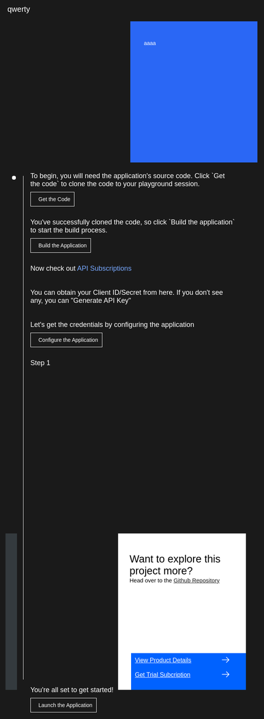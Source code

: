 <html>
<head>
<meta name="viewport" content="width=device-width, initial-scale=1">
<style>
 html,
  div,
  body {
    background-color: #1a1a1a;
    font-family: 'IBM Plex Sans', sans-serif;
    font-size: 18px;
    outline: none;
  }
  body {
    font-family: Helvetica, sans-serif;
  }
  /* The actual timeline (the vertical ruler) */
  .timeline {
    position: absolute;
    max-width: 1200px;
    margin: 0 auto;
    margin-left: 50px;
  }
  .content p {
    margin: 0px;
  }
  .content .afterbutton
  {
    padding-top: 16px;
  }
  /* The actual timeline (the vertical ruler) */
  .timeline::after {
    content: '';
    position: absolute;
    width: 1px;
    background-color: white;
    top: 15px;
    bottom: 80px;
    left: 18px;
    margin-left: -2px;
  }
  /* Container around content */
  .container {
    padding: 0px 0px;
    width: 70%;
    align-content: left;
    margin: 0px 0px 0px 0px;
    margin-left: 25px;
    margin-top: 32px;
  }
  /* The circles on the timeline */
  .container::after {
    content: '';
    position: absolute;
    width: 10px;
    height: 10px;
    right: -6px;
    background-color: white;
    border: 0px solid #FF9F55;
    top: 15px;
    border-radius: 50%;
    z-index: 1;
    margin: 0px 0px 0px 0px;
  }
  /* Place the container to the left */
  .left {
    left: 0px;
  }
  /* Place the container to the right */
  .right {
    left: 0px;
  }
  /* Add arrows to the left container (pointing right) */
  .left::before {
    content: " ";
    height: 0;
    top: 22px;
    width: 0;
    z-index: 1;
    right: 30px;
    border: medium solid white;
    border-width: 10px 0 10px 10px;
    border-color: transparent transparent transparent white;
  }
  /* Fix the circle for containers on the right side */
  .right::after {
    left: -13px;
  }
  /* The actual content */
  .content {
    padding: 5px 10px;
    color: white;
    background: transparent;
  }
  .button.is-dark.is-medium {
    font-family: 'IBM Plex Sans', sans-serif;
    background: transparent;
    border-color: white;
    color: #fff;
    border: 1px solid white;
    padding: 10px;
    padding-left: 20px;
    margin-bottom: 13px;
    border-radius: 0px;
    min-width: 180px;
    font-size: 14px;
    text-align: left;
    min-height: 48px;
    margin: 0px;
    justify-content:left;
  }
  .button.is-dark.is-medium:hover {
    font-family: 'IBM Plex Sans', sans-serif;
    background-color: #2a67f5;
    border-color: white;
    color: #fff;
  }
  .footer {
    display: flex;
    background-color: #343A3E;
    margin: 950px 0px 0px 20px;
    padding: 0px;
    max-width: 1200px;
  }
  .github-icon {
    min-height: 100%;
    min-width: 100%;
    object-fit: cover;
    object-position: 250% 100px;
    opacity: 15%;
    bottom: 15px;
  }
  .image-content {
    padding: 5px 10px;
    background: transparent;
    color: black;
    position: absolute;
    font-size: 27px;
  }
  .image-div { 
    position: relative;
    background-color: white;
    min-width: 50%;
    background-image: linear-gradient(rgba(255,255,255,0.9), rgba(255,255,255,0.9)), url("https://raw.githubusercontent.com/IBM/Developer-Playground/master/didact/images/github.svg");
    background-position: -50% 60px;
    background-repeat: no-repeat;
    padding-top: 20px;
    padding-left: 20px;
  }
  .image-btn {
    position: absolute;
    right: 0;
    bottom: 0%;
    background-color: #0062FF;
    width: 300px;
    padding: 0px;
    padding-bottom: 20px;
  }
  .image-link span 
  {
    float: right;
    font-size: 32px;
    padding-right: 20px;
  }
  .image-btn .image-link:hover
  {   
    text-decoration: none;
    color: white;
    background-color: #0353E9;
  }
  .image-btn  a:hover
  {
    text-decoration: none;
    color: white;
  }
  .image-link {
    color: white;
    display: block;
    padding: 5px 10px 5px 10px;
    line-height: 28px;
    font-size: 16px;
  }
  .header
  {
    background-image: url('https://github.com/IBM/Developer-Playground/blob/master/didact/images/data-quality.png?raw=true');
    width: 100%;
    height: auto;
    min-height: 300px;
    display: inline-block;
    margin-top: 20px;
    margin-bottom: 20px;
    margin-left: 30px;
    margin-right: 30px;
    background-size: contain;
    max-width: 1200px;
  }
  .header .right-content
  {
    float: right;
    width: 45%;
    background-color:#2a67f5;
    min-height: 300px;
    padding: 20px;
    padding-top: 7.5%;
    font-size: 14px;
  }
  .header .right-content h4
  {
    background: none;
    color: white;
    padding-left: 25px;
    padding-right: 25px;
  }
  .header .right-content div
  {
    background: none;
    color: white;
    padding-left: 15px;
    padding-right: 25px;
    font-size: 14px;
    margin-bottom: 10px;
  }
  .header .right-content ul
  {
    margin: 0px;
    margin-left: 25px;
    margin-bottom: 10px;
    line-height: 16px;
  }
  .container a
  {
     color: #78A9FF;
    background-color: transparent;
    text-decoration: none;
  }
  .container a:visited
  {
    color: #8C43FC;
    background-color: transparent;
    text-decoration: none;
  }
  .apptitle
  {
    margin-left: 25px;
    margin-top: 20px;
    margin-bottom: 0px;
    font-size: 20px;
    color: white;
  }
  #extraimgsdiv {
    width: 750px; 
    height: 750px; 
    display: inline-block;
  }
  @media only screen and (max-width: 1000px) {
    .header
    {
      background-size: cover;
    }
  }
  @media only screen and (max-width: 800px) {
    .footer {
      margin: 1050px 0px 0px 20px;
    }
    .header
    {
      background-size: cover;
    }
  }
  @media only screen and (max-width: 700px) {
    .footer {
      margin: 1200px 0px 0px 20px;
    }
    .header
    {
      background-size: cover;
      background-position: 0px 0px;
    }
  }
  @media only screen and (max-width: 600px) {
    .footer {
      margin: 1350px 0px 0px 20px;
    }
    .header
    {
      background-size: cover;
    }
  }
  @media only screen and (max-width: 500px) {
    .footer {
      margin: 1350px 0px 0px 20px;
    }
    .header
    {
      background-size: cover;
    }
  }
  @media only screen and (max-width: 400px) {
    .footer {
      margin: 1450px 0px 0px 20px;
    }
    .header
    {
      background-size: cover;
    }
  }
</style>
</head>
<body>
<div class="didactsection"><br/><br/><div class="apptitle">qwerty</div><div class="header" style="background-image:url(https://github.com/IBM/Developer-Playground/blob/master/didact/images/data-quality.png?raw=true)"><div class="right-content"><div>aaaa</div></div></div><div class="timeline"><div class="container right" style="margin-top:0;padding-top:0"><div class="content"><p>To begin, you will need the application&#x27;s source code. Click `Get the code` to clone the code to your playground session.</p><br/><a class="button is-dark is-medium" title="Get the Code" href="didact://?commandId=extension.sendToTerminal&amp;text=data-quality%7Cget-code%7Cdata-quality|git%20clone%20-b%20DART%20https://github.com/IBM/Developer-Playground.git%20${CHE_PROJECTS_ROOT}/data-quality/">Get the Code</a></div></div><div class="container right"><div class="content"><p>You&#x27;ve successfully cloned the code, so click `Build the application` to start the build process.</p><br/><a class="button is-dark is-medium" title="Build the Application" href="didact://?commandId=extension.sendToTerminal&amp;text=data-quality%7Cbuild-application%7Cdata-quality|cd%20${CHE_PROJECTS_ROOT}/data-quality/DataQuality%20%26%26%20npm%20install%20--production">Build the Application</a></div></div><div class="container right"><div class="content"><p>Now check out <a title="My Subscriptions" href="https://developer.ibm.com/profile/myapis">API Subscriptions</a></p></div></div><div class="container right"><div class="content"><p>You can obtain your Client ID/Secret from here. If you don&#x27;t see any, you can &quot;Generate API Key&quot;</p></div></div><div class="container right"><div class="content"><p>Let&#x27;s get the credentials by configuring the application</p><br/><a class="button is-dark is-medium" title="Open the File" href="didact://?commandId=extension.openFile&amp;text=AsperaonCloud%7Cconfigure-application%7C${CHE_PROJECTS_ROOT}/data-quality/DataQuality/.env">Configure the Application</a></div></div><div class="container right"> <div class="content"> <p>Step 1</p></div></div><div class="container right"> <div class="content"><div id="extraimgsdiv" style="background-image:url(https://github.com/IBM/Developer-Playground/blob/master/didact/images/VirtualAgent_1.png?raw=true)"></div></div></div><div class="container right"><div class="content"><p>You&#x27;re all set to get started! </p><br/><a class="button is-dark is-medium" title="Launch the Application" href="didact://?commandId=extension.sendToTerminal&amp;text=data-quality%7Claunch-application%7Cdata-quality|cd%20${CHE_PROJECTS_ROOT}/data-quality/DataQuality%20%26%26%20node%20server.js">Launch the Application</a></div></div></div><div class="footer"><div class="content" style="padding:40px;padding-left:60px;padding-bottom:0"><p>If you&#x27;d like to make changes and explore the application, make sure to stop it first!</p><br/><a class="button is-dark is-medium" title="Stop Application" href="didact://?commandId=vscode.didact.sendNamedTerminalCtrlC&amp;text=data-quality">Stop Application</a><br/><p class="afterbutton">The stage is yours!</p><br/><a class="button is-dark is-medium" title="Explore the Code" href="didact://?commandId=extension.openFile&amp;text=AsperaonCloud%7Cexplore-code%7C${CHE_PROJECTS_ROOT}/data-quality/DataQuality/src/App.js">Explore the Code</a><br/><p class="afterbutton ">To view the changes you&#x27;ve made, re-launch the application</p><br/><a class="button is-dark is-medium" title="Re-Launch the Application" href="didact://?commandId=extension.sendToTerminal&amp;text=data-quality%7Crelaunch-application%7Cdata-quality|cd%20${CHE_PROJECTS_ROOT}/data-quality/DataQuality%20%26%26%20npm%20install%20--only=dev%20%26%26%20rm%20-rf%20build%20%26%26%20npm%20run%20build%20%26%26%20node%20server.js">Re-Launch the Application</a><br/><br/><br/></div><div class="image-div"><p class="image-content">Want to explore this project more?<span style="font-size:15px;margin-top:0;display:block">Head over to the <a href="https://github.com/IBM/Developer-Playground/tree/DART">Github Repository</a></span></p><div class="image-btn"><a class="image-link" href="/#" target="_blank">View Product Details<span><svg style="position:relative;right:10px" fill="#ffffff" focusable="false" preserveAspectRatio="xMidYMid meet" xmlns="http://www.w3.org/2000/  svg" width="25" height="25" viewBox="0 0 32 32" aria-hidden="true"><path d="M18 6L16.6 7.4 24.1 15 3 15 3 17 24.1 17 16.6 24.6 18 26 28 16z"></path><title>Arrow right</title></svg></span></a><a class="image-link" href="/#" target="_blank">               Get Trial Subcription<span><svg style="position:relative;right:10px" fill="#ffffff" focusable="false" preserveAspectRatio="xMidYMid meet" xmlns="http://www.w3.org/2000/  svg" width="25" height="25" viewBox="0 0 32 32" aria-hidden="true"><path d="M18 6L16.6 7.4 24.1 15 3 15 3 17 24.1 17 16.6 24.6 18 26 28 16z"></path><title>Arrow right</title></svg></span></a></div></div></div><br/><br/></div></body></html>
